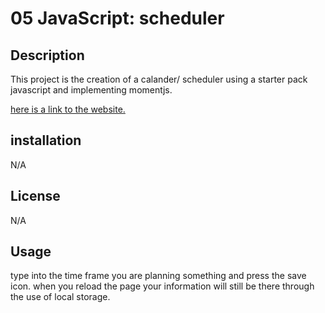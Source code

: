 # 05 JavaScript: scheduler

## Description
This project is the creation of a calander/ scheduler using a starter pack javascript and implementing momentjs.

[here is a link to the website.](https://alexgriffitts.github.io/scheduler/)



## installation
N/A

## License
N/A

## Usage
type into the time frame you are planning something and press the save icon. when you reload the page your information will still be there through the use of local storage.